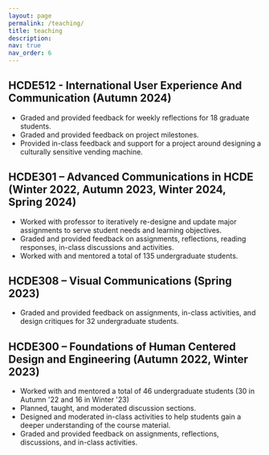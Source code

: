 ```yaml
---
layout: page
permalink: /teaching/
title: teaching
description:
nav: true
nav_order: 6
---
```

<h2>HCDE512 - International User Experience And Communication (Autumn 2024)</h2>
    <ul>
        <li>Graded and provided feedback for weekly reflections for 18 graduate students.</li>
        <li>Graded and provided feedback on project milestones.</li>
        <li>Provided in-class feedback and support for a project around designing a culturally sensitive vending machine.</li>
    </ul>
<h2>HCDE301 – Advanced Communications in HCDE (Winter 2022, Autumn 2023, Winter 2024, Spring 2024)</h2>
    <ul>
        <li>Worked with professor to iteratively re-designe and update major assignments to serve student needs and learning objectives.</li> 
        <li>Graded and provided feedback on assignments, reflections, reading responses, in-class discussions and activities.</li>
        <li>Worked with and mentored a total of 135 undergraduate students.</li>
    </ul>
<h2>HCDE308 – Visual Communications (Spring 2023)</h2>
    <ul>
        <li>Graded and provided feedback on assignments, in-class activities, and design critiques for 32 undergraduate students.</li>
    </ul>
<h2>HCDE300 – Foundations of Human Centered Design and Engineering (Autumn 2022, Winter 2023)</h2>
    <ul>
        <li>Worked with and mentored a total of 46 undergraduate students (30 in Autumn '22 and 16 in Winter '23)</li>
        <li>Planned, taught, and moderated discussion sections.</li>
        <li>Designed and moderated in-class activities to help students gain a deeper understanding of the course material.</li>
        <li>Graded and provided feedback on assignments, reflections, discussions, and in-class activities.</li>
    </ul>


